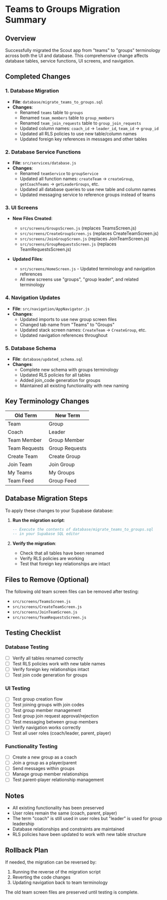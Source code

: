 # Teams to Groups Migration Summary

## Overview
Successfully migrated the Scout app from "teams" to "groups" terminology across both the UI and database. This comprehensive change affects database tables, service functions, UI screens, and navigation.

## Completed Changes

### 1. Database Migration
- **File**: `database/migrate_teams_to_groups.sql`
- **Changes**:
  - Renamed `teams` table to `groups`
  - Renamed `team_members` table to `group_members`
  - Renamed `team_join_requests` table to `group_join_requests`
  - Updated column names: `coach_id` → `leader_id`, `team_id` → `group_id`
  - Updated all RLS policies to use new table/column names
  - Updated foreign key references in messages and other tables

### 2. Database Service Functions
- **File**: `src/services/database.js`
- **Changes**:
  - Renamed `teamService` to `groupService`
  - Updated all function names: `createTeam` → `createGroup`, `getCoachTeams` → `getLeaderGroups`, etc.
  - Updated all database queries to use new table and column names
  - Updated messaging service to reference groups instead of teams

### 3. UI Screens
- **New Files Created**:
  - `src/screens/GroupsScreen.js` (replaces TeamsScreen.js)
  - `src/screens/CreateGroupScreen.js` (replaces CreateTeamScreen.js)
  - `src/screens/JoinGroupScreen.js` (replaces JoinTeamScreen.js)
  - `src/screens/GroupRequestsScreen.js` (replaces TeamRequestsScreen.js)

- **Updated Files**:
  - `src/screens/HomeScreen.js` - Updated terminology and navigation references
  - All new screens use "groups", "group leader", and related terminology

### 4. Navigation Updates
- **File**: `src/navigation/AppNavigator.js`
- **Changes**:
  - Updated imports to use new group screen files
  - Changed tab name from "Teams" to "Groups"
  - Updated stack screen names: `CreateTeam` → `CreateGroup`, etc.
  - Updated navigation references throughout

### 5. Database Schema
- **File**: `database/updated_schema.sql`
- **Changes**:
  - Complete new schema with groups terminology
  - Updated RLS policies for all tables
  - Added join_code generation for groups
  - Maintained all existing functionality with new naming

## Key Terminology Changes

| Old Term | New Term |
|----------|----------|
| Team | Group |
| Coach | Leader |
| Team Member | Group Member |
| Team Requests | Group Requests |
| Create Team | Create Group |
| Join Team | Join Group |
| My Teams | My Groups |
| Team Feed | Group Feed |

## Database Migration Steps

To apply these changes to your Supabase database:

1. **Run the migration script**:
   ```sql
   -- Execute the contents of database/migrate_teams_to_groups.sql
   -- in your Supabase SQL editor
   ```

2. **Verify the migration**:
   - Check that all tables have been renamed
   - Verify RLS policies are working
   - Test that foreign key relationships are intact

## Files to Remove (Optional)
The following old team screen files can be removed after testing:
- `src/screens/TeamsScreen.js`
- `src/screens/CreateTeamScreen.js`
- `src/screens/JoinTeamScreen.js`
- `src/screens/TeamRequestsScreen.js`

## Testing Checklist

### Database Testing
- [ ] Verify all tables renamed correctly
- [ ] Test RLS policies work with new table names
- [ ] Verify foreign key relationships intact
- [ ] Test join code generation for groups

### UI Testing
- [ ] Test group creation flow
- [ ] Test joining groups with join codes
- [ ] Test group member management
- [ ] Test group join request approval/rejection
- [ ] Test messaging between group members
- [ ] Verify navigation works correctly
- [ ] Test all user roles (coach/leader, parent, player)

### Functionality Testing
- [ ] Create a new group as a coach
- [ ] Join a group as a player/parent
- [ ] Send messages within groups
- [ ] Manage group member relationships
- [ ] Test parent-player relationship management

## Notes
- All existing functionality has been preserved
- User roles remain the same (coach, parent, player)
- The term "coach" is still used in user roles but "leader" is used for group leadership
- Database relationships and constraints are maintained
- RLS policies have been updated to work with new table structure

## Rollback Plan
If needed, the migration can be reversed by:
1. Running the reverse of the migration script
2. Reverting the code changes
3. Updating navigation back to team terminology

The old team screen files are preserved until testing is complete.
